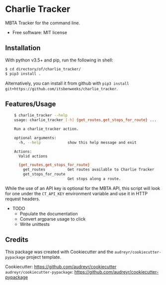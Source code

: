 Charlie Tracker
===============

MBTA Tracker for the command line.


* Free software: MIT license

Installation
------------

With python v3.5+ and pip, run the following in shell:

```sh
$ cd directory/of/charlie_tracker/
$ pip3 install .
```

Alternatively, you can install it from github with `pip3 install
git+https://github.com/itsbenweeks/charlie_tracker`.


Features/Usage
--------------
```sh
    $ charlie_tracker --help
    usage: charlie_tracker [-h] {get_routes,get_stops_for_route} ...

    Run a charlie_tracker action.

    optional arguments:
      -h, --help            show this help message and exit

    Actions:
      Valid actions

      {get_routes,get_stops_for_route}
        get_routes          Get routes available to Charlie Tracker
        get_stops_for_route
                            Get stops along a route.

```

While the use of an API key is optional for the MBTA API, this script will look
for one under the `CT_API_KEY` environment variable and use it in HTTP request
headers.

* TODO
  * Populate the documentation
  * Convert argparse usage to click
  * Write unittests



Credits
-------

This package was created with Cookiecutter and the `audreyr/cookiecutter-pypackage` project template.

Cookiecutter: https://github.com/audreyr/cookiecutter
`audreyr/cookiecutter-pypackage`: https://github.com/audreyr/cookiecutter-pypackage
